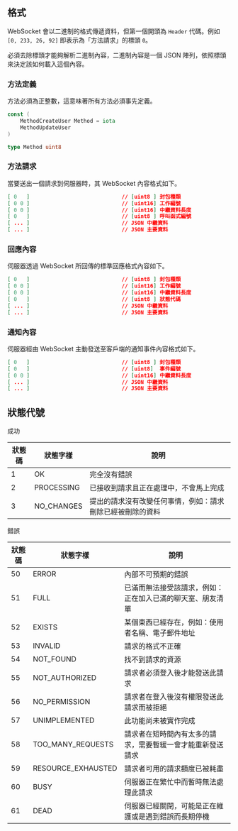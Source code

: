 ## 格式

WebSocket 會以二進制的格式傳遞資料，但第一個開頭為 `Header` 代碼。例如 `[0, 233, 26, 92]` 即表示為「方法請求」的標頭 `0`。

必須去除標頭才能夠解析二進制內容，二進制內容是一個 JSON 陣列，依照標頭來決定該如何載入這個內容。

### 方法定義

方法必須為正整數，這意味著所有方法必須事先定義。

```go
const (
    MethodCreateUser Method = iota
    MethodUpdateUser
)

type Method uint8
```

### 方法請求

當要送出一個請求到伺服器時，其 WebSocket 內容格式如下。

```json
[ 0   ]                             // [uint8 ] 封包種類
[ 0 0 ]                             // [uint16] 工作編號
[ 0 0 ]                             // [uint16] 中繼資料長度
[ 0   ]                             // [uint8 ] 呼叫函式編號
[ ... ]                             // JSON 中繼資料
[ ... ]                             // JSON 主要資料
```

### 回應內容

伺服器透過 WebSocket 所回傳的標準回應格式內容如下。

```json
[ 0   ]                             // [uint8 ] 封包種類
[ 0 0 ]                             // [uint16] 工作編號
[ 0 0 ]                             // [uint16] 中繼資料長度
[ 0   ]                             // [uint8 ] 狀態代碼
[ ... ]                             // JSON 中繼資料
[ ... ]                             // JSON 主要資料
```

### 通知內容

伺服器經由 WebSocket 主動發送至客戶端的通知事件內容格式如下。

```json
[ 0   ]                             // [uint8 ] 封包種類
[ 0   ]                             // [uint8]  事件編號
[ 0 0 ]                             // [uint16] 中繼資料長度
[ ... ]                             // JSON 中繼資料
[ ... ]                             // JSON 主要資料
```

## 狀態代號

成功

| 狀態碼 | 狀態字樣   | 說明                                                          |
| ------ | ---------- | ---------------------------------------------------------- |
| 1      | OK         | 完全沒有錯誤                                                 |
| 2      | PROCESSING | 已接收到請求且正在處理中，不會馬上完成                            |
| 3      | NO_CHANGES | 提出的請求沒有改變任何事情，例如：請求刪除已經被刪除的資料           |

錯誤

| 狀態碼 | 狀態字樣           | 說明                                                          |
| ------ | ------------------ | ---------------------------------------------------------- |
| 50     | ERROR              | 內部不可預期的錯誤                                            |
| 51     | FULL               | 已滿而無法接受該請求，例如：正在加入已滿的聊天室、朋友清單           |
| 52     | EXISTS             | 某個東西已經存在，例如：使用者名稱、電子郵件地址                   |
| 53     | INVALID            | 請求的格式不正確                                             |
| 54     | NOT_FOUND          | 找不到請求的資源                                             |
| 55     | NOT_AUTHORIZED     | 請求者必須登入後才能發送此請求                                 |
| 56     | NO_PERMISSION      | 請求者在登入後沒有權限發送此請求而被拒絕                         |
| 57     | UNIMPLEMENTED      | 此功能尚未被實作完成                                         |
| 58     | TOO_MANY_REQUESTS  | 請求者在短時間內有太多的請求，需要暫緩一會才能重新發送請求          |
| 59     | RESOURCE_EXHAUSTED | 請求者可用的請求額度已被耗盡                                   |
| 60     | BUSY               | 伺服器正在繁忙中而暫時無法處理此請求                            |
| 61     | DEAD               | 伺服器已經關閉，可能是正在維護或是遇到錯誤而長期停機              |